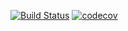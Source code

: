 [![Build Status](https://travis-ci.com/SergeyKarpen/hibernate.svg?branch=master)](https://travis-ci.com/SergeyKarpen/hibernate)
[![codecov](https://codecov.io/gh/SergeyKarpen/hibernate/branch/master/graph/badge.svg?token=BLA2DRIFNH)](https://codecov.io/gh/SergeyKarpen/hibernate)